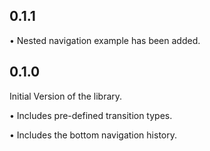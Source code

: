 ## 0.1.1

• Nested navigation example has been added.

## 0.1.0

Initial Version of the library.

• Includes pre-defined transition types.

• Includes the bottom navigation history.
